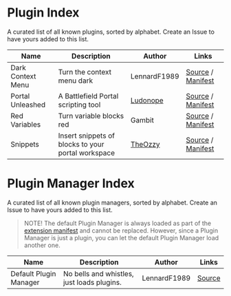 # Plugin Index
A curated list of all known plugins, sorted by alphabet. Create an Issue to have yours added to this list.

| Name | Description | Author | Links |
|-|-|-|-|
| Dark Context Menu | Turn the context menu dark | LennardF1989 | [Source](https://github.com/LennardF1989/BF2042-Portal-Extensions/tree/master/plugins/dark-context-menu) / [Manifest](https://bf2042-portal-extensions.lennardf1989.com/plugins/dark-context-menu/manifest.json)
| Portal Unleashed | A Battlefield Portal scripting tool | [Ludonope](https://github.com/Ludonope) | [Source](https://github.com/Ludonope/BFPortalUnleashed) / [Manifest](https://ludonope.github.io/BFPortalUnleashed/dist/manifest.json)
| Red Variables | Turn variable blocks red	| Gambit | [Source](https://github.com/LennardF1989/BF2042-Portal-Extensions/tree/master/plugins/red-variables) / [Manifest](https://bf2042-portal-extensions.lennardf1989.com/plugins/red-variables/manifest.json)
| Snippets | Insert snippets of blocks to your portal workspace | [TheOzzy](https://github.com/The0zzy) | [Source](https://github.com/The0zzy/bf2042-portal-snippet-plugin) / [Manifest](https://the0zzy.github.io/bf2042-portal-snippet-plugin/manifest.json)

# Plugin Manager Index
A curated list of all known plugin managers, sorted by alphabet. Create an Issue to have yours added to this list.

> NOTE! The default Plugin Manager is always loaded as part of the [extension manifest](https://github.com/LennardF1989/BF2042-Portal-Extensions/blob/master/dist/manifest.json) and cannot be replaced. However, since a Plugin Manager is just a plugin, you can let the default Plugin Manager load another one.

| Name | Description | Author | Links |
|-|-|-|-|
| Default Plugin Manager | No bells and whistles, just loads plugins. | LennardF1989 | [Source](https://github.com/LennardF1989/BF2042-Portal-Extensions/tree/master/plugins/plugin-manager)
